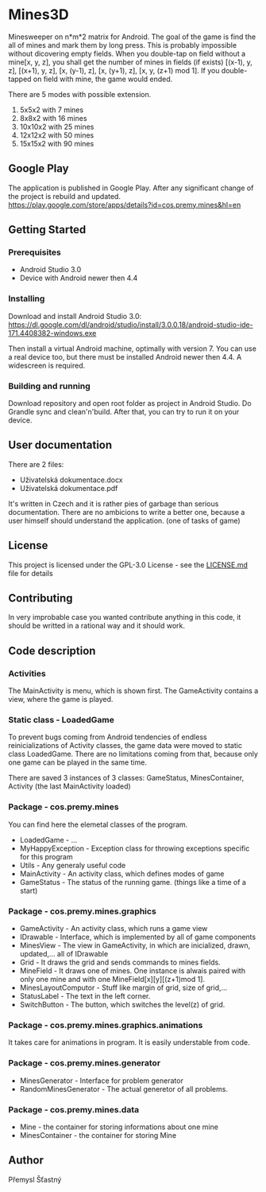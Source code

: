 # Mines3D
Minesweeper on n\*m\*2 matrix for Android. The goal of the game is find the all of mines and mark them by long press. This is probably impossible without dicovering empty fields. When you double-tap on field without a mine[x, y, z], you shall get the number of mines in fields (if exists) [(x-1), y, z], [(x+1), y, z], [x, (y-1), z], [x, (y+1), z], [x, y, (z+1) mod 1]. If you double-tapped on field with mine, the game would ended.

There are 5 modes with possible extension. 
  1) 5x5x2 with 7 mines
  2) 8x8x2 with 16 mines
  3) 10x10x2 with 25 mines
  4) 12x12x2 with 50 mines
  5) 15x15x2 with 90 mines

## Google Play
The application is published in Google Play. After any significant change of the project is rebuild and updated.
https://play.google.com/store/apps/details?id=cos.premy.mines&hl=en

## Getting Started
### Prerequisites
* Android Studio 3.0
* Device with Android newer then 4.4
            
### Installing
Download and install Android Studio 3.0:
https://dl.google.com/dl/android/studio/install/3.0.0.18/android-studio-ide-171.4408382-windows.exe 

Then install a virtual Android machine, optimally with version 7. You can use a real device too, but there must be installed Android newer then 4.4. A widescreen is required.

### Building and running
Download repository and open root folder as project in Android Studio. Do Grandle sync and clean'n'build. After that, you can try to run it on your device.

## User documentation
There are 2 files:
* Uživatelská dokumentace.docx
* Uživatelská dokumentace.pdf

It's written in Czech and it is rather pies of garbage than serious documentation. There are no ambicions to write a better one, because a user himself should understand the application. (one of tasks of game)

## License
This project is licensed under the GPL-3.0 License - see the [LICENSE.md](LICENSE.md) file for details

## Contributing
In very improbable case you wanted contribute anything in this code, it should be writted in a rational way and it should work.

## Code description
### Activities
The MainActivity is menu, which is shown first. The GameActivity contains a view, where the game is played.
### Static class - LoadedGame
To prevent bugs coming from Android tendencies of endless reinicializations of Activity classes, the game data were moved to static class LoadedGame. There are no limitations coming from that, because only one game can be played in the same time.

There are saved 3 instances of 3 classes: GameStatus, MinesContainer, Activity (the last MainActivity loaded)
### Package - cos.premy.mines
You can find here the elemetal classes of the program.
 * LoadedGame - ...
 * MyHappyException - Exception class for throwing exceptions specific for this program
 * Utils - Any generaly useful code
 * MainActivity - An activity class, which defines modes of game
 * GameStatus - The status of the running game. (things like a time of a start)
### Package - cos.premy.mines.graphics
 * GameActivity - An activity class, which runs a game view
 * IDrawable - Interface, which is implemented by all of game components
 * MinesView - The view in GameActivity, in which are inicialized, drawn, updated,... all of IDrawable
 * Grid - It draws the grid and sends commands to mines fields.
 * MineField - It draws one of mines. One instance is alwais paired with only one mine and with one MineField[x][y][(z+1)mod 1].
 * MinesLayoutComputor - Stuff like margin of grid, size of grid,...
 * StatusLabel - The text in the left corner.
 * SwitchButton - The button, which switches the level(z) of grid.
### Package - cos.premy.mines.graphics.animations
It takes care for animations in program. It is easily understable from code.
### Package - cos.premy.mines.generator
 * MinesGenerator - Interface for problem generator
 * RandomMinesGenerator - The actual generetor of all problems.
### Package - cos.premy.mines.data
 * Mine - the container for storing informations about one mine
 * MinesContainer - the container for storing Mine
 
## Author
Přemysl Šťastný
